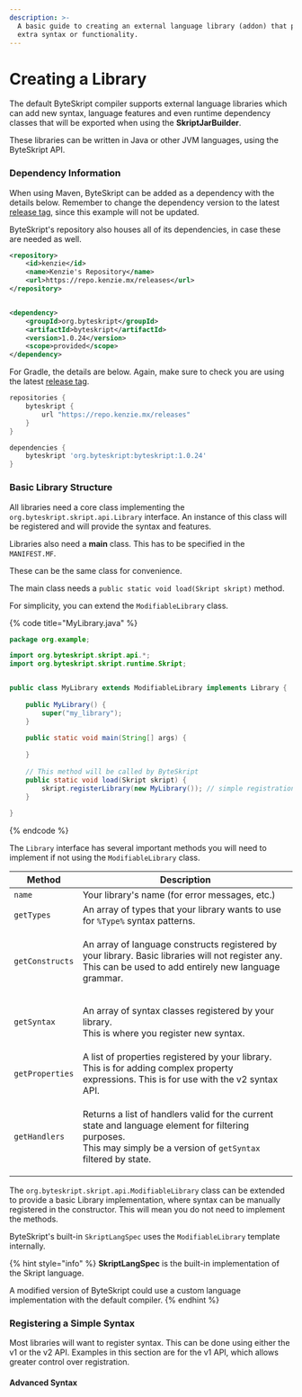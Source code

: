 ```yaml
---
description: >-
  A basic guide to creating an external language library (addon) that provides
  extra syntax or functionality.
---
```


# Creating a Library

The default ByteSkript compiler supports external language libraries which can add new syntax, language features and even runtime dependency classes that will be exported when using the **SkriptJarBuilder**.

These libraries can be written in Java or other JVM languages, using the ByteSkript API.

### Dependency Information

When using Maven, ByteSkript can be added as a dependency with the details below. Remember to change the dependency version to the latest [release tag](https://github.com/Moderocky/ByteSkript/tags), since this example will not be updated.

ByteSkript's repository also houses all of its dependencies, in case these are needed as well.

```xml
<repository>
    <id>kenzie</id>
    <name>Kenzie's Repository</name>
    <url>https://repo.kenzie.mx/releases</url>
</repository>


<dependency>
    <groupId>org.byteskript</groupId>
    <artifactId>byteskript</artifactId>
    <version>1.0.24</version>
    <scope>provided</scope>
</dependency>
```

For Gradle, the details are below. Again, make sure to check you are using the latest [release tag](https://github.com/Moderocky/ByteSkript/tags).

```groovy
repositories {
    byteskript {
        url "https://repo.kenzie.mx/releases"
    }
}

dependencies {
    byteskript 'org.byteskript:byteskript:1.0.24'
}
```

### Basic Library Structure

All libraries need a core class implementing the `org.byteskript.skript.api.Library` interface. An instance of this class will be registered and will provide the syntax and features.

Libraries also need a **main** class. This has to be specified in the `MANIFEST.MF`.

These can be the same class for convenience.

The main class needs a `public static void load(Skript skript)` method.

For simplicity, you can extend the `ModifiableLibrary` class.

{% code title="MyLibrary.java" %}
```java
package org.example;

import org.byteskript.skript.api.*;
import org.byteskript.skript.runtime.Skript;


public class MyLibrary extends ModifiableLibrary implements Library {
    
    public MyLibrary() {
        super("my_library");
    }
    
    public static void main(String[] args) {
    
    }
    
    // This method will be called by ByteSkript
    public static void load(Skript skript) {
        skript.registerLibrary(new MyLibrary()); // simple registration
    }
    
}
```
{% endcode %}

The `Library` interface has several important methods you will need to implement if not using the `ModifiableLibrary` class.

| Method          | Description                                                                                                                                                                             |
| --------------- | --------------------------------------------------------------------------------------------------------------------------------------------------------------------------------------- |
| `name`          | Your library's name (for error messages, etc.)                                                                                                                                          |
| `getTypes`      | An array of types that your library wants to use for `%Type%` syntax patterns.                                                                                                          |
| `getConstructs` | <p>An array of language constructs registered by your library. Basic libraries will not register any.<br>This can be used to add entirely new language grammar.</p>                     |
| `getSyntax`     | <p>An array of syntax classes registered by your library.<br>This is where you register new syntax.</p>                                                                                 |
| `getProperties` | A list of properties registered by your library. This is for adding complex property expressions. This is for use with the v2 syntax API.                                               |
| `getHandlers`   | <p>Returns a list of handlers valid for the current state and language element for filtering purposes.<br>This may simply be a version of <code>getSyntax</code> filtered by state.</p> |

The `org.byteskript.skript.api.ModifiableLibrary` class can be extended to provide a basic Library implementation, where syntax can be manually registered in the constructor. This will mean you do not need to implement the methods.

ByteSkript's built-in `SkriptLangSpec` uses the `ModifiableLibrary` template internally.

{% hint style="info" %}
**SkriptLangSpec** is the built-in implementation of the Skript language.

A modified version of ByteSkript could use a custom language implementation with the default compiler.
{% endhint %}

### Registering a Simple Syntax

Most libraries will want to register syntax. This can be done using either the v1 or the v2 API. Examples in this section are for the v1 API, which allows greater control over registration.

#### Advanced Syntax

